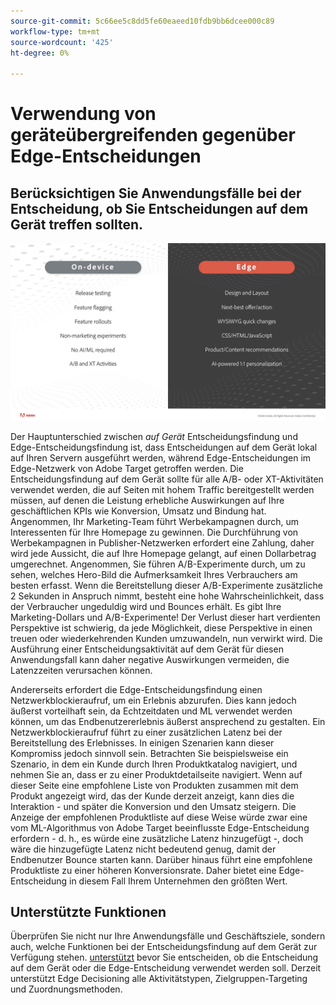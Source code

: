 ```yaml
---
source-git-commit: 5c66ee5c8dd5fe60eaeed10fdb9bb6dcee000c89
workflow-type: tm+mt
source-wordcount: '425'
ht-degree: 0%

---
```

# Verwendung von geräteübergreifenden gegenüber Edge-Entscheidungen

## Berücksichtigen Sie Anwendungsfälle bei der Entscheidung, ob Sie Entscheidungen auf dem Gerät treffen sollten.

![ALT-Bild](assets/comparison.jpeg)

Der Hauptunterschied zwischen *auf Gerät* Entscheidungsfindung und Edge-Entscheidungsfindung ist, dass Entscheidungen auf dem Gerät lokal auf Ihren Servern ausgeführt werden, während Edge-Entscheidungen im Edge-Netzwerk von Adobe Target getroffen werden. Die Entscheidungsfindung auf dem Gerät sollte für alle A/B- oder XT-Aktivitäten verwendet werden, die auf Seiten mit hohem Traffic bereitgestellt werden müssen, auf denen die Leistung erhebliche Auswirkungen auf Ihre geschäftlichen KPIs wie Konversion, Umsatz und Bindung hat. Angenommen, Ihr Marketing-Team führt Werbekampagnen durch, um Interessenten für Ihre Homepage zu gewinnen. Die Durchführung von Werbekampagnen in Publisher-Netzwerken erfordert eine Zahlung, daher wird jede Aussicht, die auf Ihre Homepage gelangt, auf einen Dollarbetrag umgerechnet. Angenommen, Sie führen A/B-Experimente durch, um zu sehen, welches Hero-Bild die Aufmerksamkeit Ihres Verbrauchers am besten erfasst. Wenn die Bereitstellung dieser A/B-Experimente zusätzliche 2 Sekunden in Anspruch nimmt, besteht eine hohe Wahrscheinlichkeit, dass der Verbraucher ungeduldig wird und Bounces erhält. Es gibt Ihre Marketing-Dollars und A/B-Experimente! Der Verlust dieser hart verdienten Perspektive ist schwierig, da jede Möglichkeit, diese Perspektive in einen treuen oder wiederkehrenden Kunden umzuwandeln, nun verwirkt wird. Die Ausführung einer Entscheidungsaktivität auf dem Gerät für diesen Anwendungsfall kann daher negative Auswirkungen vermeiden, die Latenzzeiten verursachen können.

Andererseits erfordert die Edge-Entscheidungsfindung einen Netzwerkblockieraufruf, um ein Erlebnis abzurufen. Dies kann jedoch äußerst vorteilhaft sein, da Echtzeitdaten und ML verwendet werden können, um das Endbenutzererlebnis äußerst ansprechend zu gestalten. Ein Netzwerkblockieraufruf führt zu einer zusätzlichen Latenz bei der Bereitstellung des Erlebnisses. In einigen Szenarien kann dieser Kompromiss jedoch sinnvoll sein. Betrachten Sie beispielsweise ein Szenario, in dem ein Kunde durch Ihren Produktkatalog navigiert, und nehmen Sie an, dass er zu einer Produktdetailseite navigiert. Wenn auf dieser Seite eine empfohlene Liste von Produkten zusammen mit dem Produkt angezeigt wird, das der Kunde derzeit anzeigt, kann dies die Interaktion - und später die Konversion und den Umsatz steigern. Die Anzeige der empfohlenen Produktliste auf diese Weise würde zwar eine vom ML-Algorithmus von Adobe Target beeinflusste Edge-Entscheidung erfordern - d. h., es würde eine zusätzliche Latenz hinzugefügt -, doch wäre die hinzugefügte Latenz nicht bedeutend genug, damit der Endbenutzer Bounce starten kann. Darüber hinaus führt eine empfohlene Produktliste zu einer höheren Konversionsrate. Daher bietet eine Edge-Entscheidung in diesem Fall Ihrem Unternehmen den größten Wert.

## Unterstützte Funktionen

Überprüfen Sie nicht nur Ihre Anwendungsfälle und Geschäftsziele, sondern auch, welche Funktionen bei der Entscheidungsfindung auf dem Gerät zur Verfügung stehen. [unterstützt](../on-device-decisioning/supported-features.md) bevor Sie entscheiden, ob die Entscheidung auf dem Gerät oder die Edge-Entscheidung verwendet werden soll. Derzeit unterstützt Edge Decisioning alle Aktivitätstypen, Zielgruppen-Targeting und Zuordnungsmethoden.